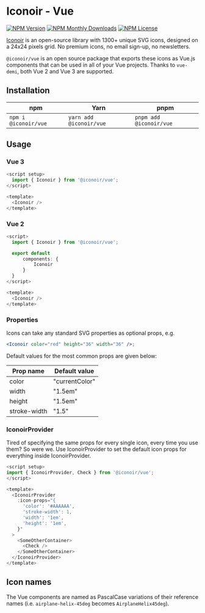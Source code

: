 # Iconoir - Vue

[![NPM Version](https://img.shields.io/npm/v/@iconoir/vue?style=flat-square)](https://www.npmjs.com/package/@iconoir/vue)
[![NPM Monthly Downloads](https://img.shields.io/npm/dm/@iconoir/vue?style=flat-square)](https://www.npmjs.com/package/@iconoir/vue)
[![NPM License](https://img.shields.io/npm/l/@iconoir/vue?style=flat-square)](https://github.com/iconoir-icons/iconoir/blob/main/packages/iconoir-vue/LICENSE)

[Iconoir](https://iconoir.com/) is an open-source library with 1300+ unique SVG icons, designed on a 24x24 pixels grid. No premium icons, no email sign-up, no newsletters.

`@iconoir/vue` is an open source package that exports these icons as Vue.js components that can be used in all of your Vue projects. Thanks to `vue-demi`, both Vue 2 and Vue 3 are supported.

## Installation

| npm                  | Yarn                    | pnpm                    |
| -------------------- | ----------------------- | ----------------------- |
| `npm i @iconoir/vue` | `yarn add @iconoir/vue` | `pnpm add @iconoir/vue` |

## Usage

### Vue 3

```js
<script setup>
  import { Iconoir } from '@iconoir/vue';
</script>

<template>
  <Iconoir />
</template>
```

### Vue 2

```js
<script>
  import { Iconoir } from '@iconoir/vue';

  export default
      components: {
          Iconoir
      }
  }
</script>

<template>
  <Iconoir />
</template>
```

### Properties

Icons can take any standard SVG properties as optional props, e.g.

```jsx
<Iconoir color="red" height="36" width="36" />;
```

Default values for the most common props are given below:

| Prop name    | Default value  |
| ------------ | -------------- |
| color        | "currentColor" |
| width        | "1.5em"        |
| height       | "1.5em"        |
| stroke-width | "1.5"          |

### IconoirProvider

Tired of specifying the same props for every single icon, every time you use them? So were we. Use IconoirProvider to set the default icon props for everything inside IconoirProvider.

```js
<script setup>
import { IconoirProvider, Check } from '@iconoir/vue';
</script>

<template>
  <IconoirProvider
    :icon-props="{
      'color': '#AAAAAA',
      'stroke-width': 1,
      'width': '1em',
      'height': '1em',
    }"
  >
    <SomeOtherContainer>
      <Check />
    </SomeOtherContainer>
  </IconoirProvider>
</template>
```

## Icon names

The Vue components are named as PascalCase variations of their reference names (i.e. `airplane-helix-45deg` becomes `AirplaneHelix45deg`).
